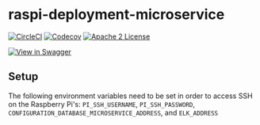 # raspi-deployment-microservice
[![CircleCI](https://img.shields.io/circleci/project/byuoitav/raspi-deployment-microservice.svg)](https://circleci.com/gh/byuoitav/raspi-deployment-microservice) [![Codecov](https://img.shields.io/codecov/c/github/byuoitav/raspi-deployment-microservice.svg)](https://codecov.io/gh/byuoitav/raspi-deployment-microservice) [![Apache 2 License](https://img.shields.io/hexpm/l/plug.svg)](https://raw.githubusercontent.com/byuoitav/raspi-deployment-microservice/master/LICENSE)

[![View in Swagger](http://jessemillar.github.io/view-in-swagger-button/button.svg)](http://byuoitav.github.io/swagger-ui/?url=https://raw.githubusercontent.com/byuoitav/raspi-deployment-microservice/master/swagger.json)

## Setup
The following environment variables need to be set in order to access SSH on the Raspberry Pi's: `PI_SSH_USERNAME`, `PI_SSH_PASSWORD`, `CONFIGURATION_DATABASE_MICROSERVICE_ADDRESS`, and `ELK_ADDRESS`

